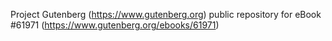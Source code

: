 Project Gutenberg (https://www.gutenberg.org) public repository for eBook #61971 (https://www.gutenberg.org/ebooks/61971)
